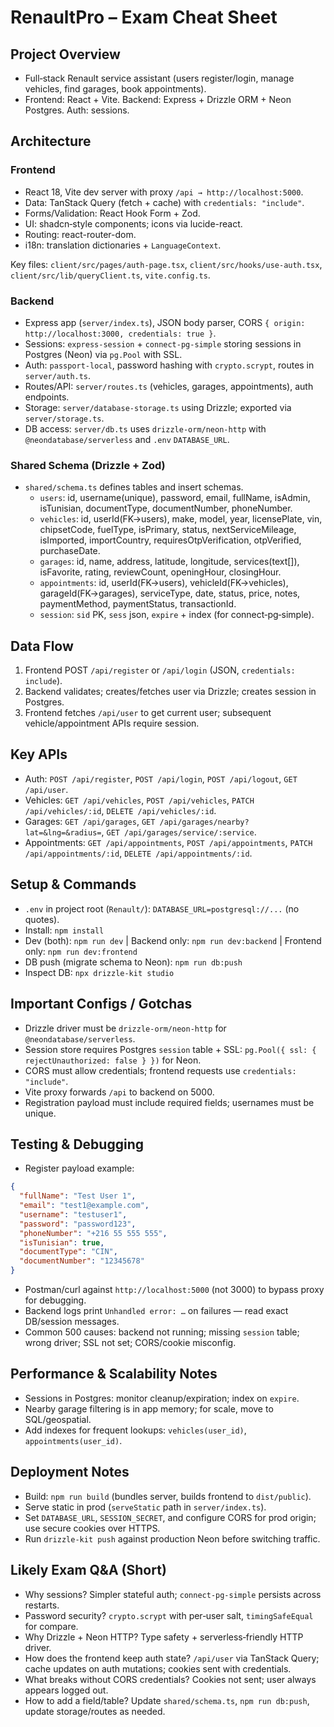 # RenaultPro – Exam Cheat Sheet

## Project Overview
- Full‑stack Renault service assistant (users register/login, manage vehicles, find garages, book appointments).
- Frontend: React + Vite. Backend: Express + Drizzle ORM + Neon Postgres. Auth: sessions.

## Architecture
### Frontend
- React 18, Vite dev server with proxy `/api → http://localhost:5000`.
- Data: TanStack Query (fetch + cache) with `credentials: "include"`.
- Forms/Validation: React Hook Form + Zod.
- UI: shadcn‑style components; icons via lucide-react.
- Routing: react-router-dom.
- i18n: translation dictionaries + `LanguageContext`.

Key files: `client/src/pages/auth-page.tsx`, `client/src/hooks/use-auth.tsx`, `client/src/lib/queryClient.ts`, `vite.config.ts`.

### Backend
- Express app (`server/index.ts`), JSON body parser, CORS `{ origin: http://localhost:3000, credentials: true }`.
- Sessions: `express-session` + `connect-pg-simple` storing sessions in Postgres (Neon) via `pg.Pool` with SSL.
- Auth: `passport-local`, password hashing with `crypto.scrypt`, routes in `server/auth.ts`.
- Routes/API: `server/routes.ts` (vehicles, garages, appointments), auth endpoints.
- Storage: `server/database-storage.ts` using Drizzle; exported via `server/storage.ts`.
- DB access: `server/db.ts` uses `drizzle-orm/neon-http` with `@neondatabase/serverless` and `.env` `DATABASE_URL`.

### Shared Schema (Drizzle + Zod)
- `shared/schema.ts` defines tables and insert schemas.
  - `users`: id, username(unique), password, email, fullName, isAdmin, isTunisian, documentType, documentNumber, phoneNumber.
  - `vehicles`: id, userId(FK→users), make, model, year, licensePlate, vin, chipsetCode, fuelType, isPrimary, status, nextServiceMileage, isImported, importCountry, requiresOtpVerification, otpVerified, purchaseDate.
  - `garages`: id, name, address, latitude, longitude, services(text[]), isFavorite, rating, reviewCount, openingHour, closingHour.
  - `appointments`: id, userId(FK→users), vehicleId(FK→vehicles), garageId(FK→garages), serviceType, date, status, price, notes, paymentMethod, paymentStatus, transactionId.
  - `session`: `sid` PK, `sess` json, `expire` + index (for connect‑pg‑simple).

## Data Flow
1) Frontend POST `/api/register` or `/api/login` (JSON, `credentials: include`).
2) Backend validates; creates/fetches user via Drizzle; creates session in Postgres.
3) Frontend fetches `/api/user` to get current user; subsequent vehicle/appointment APIs require session.

## Key APIs
- Auth: `POST /api/register`, `POST /api/login`, `POST /api/logout`, `GET /api/user`.
- Vehicles: `GET /api/vehicles`, `POST /api/vehicles`, `PATCH /api/vehicles/:id`, `DELETE /api/vehicles/:id`.
- Garages: `GET /api/garages`, `GET /api/garages/nearby?lat=&lng=&radius=`, `GET /api/garages/service/:service`.
- Appointments: `GET /api/appointments`, `POST /api/appointments`, `PATCH /api/appointments/:id`, `DELETE /api/appointments/:id`.

## Setup & Commands
- `.env` in project root (`Renault/`): `DATABASE_URL=postgresql://...` (no quotes).
- Install: `npm install`
- Dev (both): `npm run dev`  | Backend only: `npm run dev:backend` | Frontend only: `npm run dev:frontend`
- DB push (migrate schema to Neon): `npm run db:push`
- Inspect DB: `npx drizzle-kit studio`

## Important Configs / Gotchas
- Drizzle driver must be `drizzle-orm/neon-http` for `@neondatabase/serverless`.
- Session store requires Postgres `session` table + SSL: `pg.Pool({ ssl: { rejectUnauthorized: false } })` for Neon.
- CORS must allow credentials; frontend requests use `credentials: "include"`.
- Vite proxy forwards `/api` to backend on 5000.
- Registration payload must include required fields; usernames must be unique.

## Testing & Debugging
- Register payload example:
```json
{
  "fullName": "Test User 1",
  "email": "test1@example.com",
  "username": "testuser1",
  "password": "password123",
  "phoneNumber": "+216 55 555 555",
  "isTunisian": true,
  "documentType": "CIN",
  "documentNumber": "12345678"
}
```
- Postman/curl against `http://localhost:5000` (not 3000) to bypass proxy for debugging.
- Backend logs print `Unhandled error: …` on failures — read exact DB/session messages.
- Common 500 causes: backend not running; missing `session` table; wrong driver; SSL not set; CORS/cookie misconfig.

## Performance & Scalability Notes
- Sessions in Postgres: monitor cleanup/expiration; index on `expire`.
- Nearby garage filtering is in app memory; for scale, move to SQL/geospatial.
- Add indexes for frequent lookups: `vehicles(user_id)`, `appointments(user_id)`.

## Deployment Notes
- Build: `npm run build` (bundles server, builds frontend to `dist/public`).
- Serve static in prod (`serveStatic` path in `server/index.ts`).
- Set `DATABASE_URL`, `SESSION_SECRET`, and configure CORS for prod origin; use secure cookies over HTTPS.
- Run `drizzle-kit push` against production Neon before switching traffic.

## Likely Exam Q&A (Short)
- Why sessions? Simpler stateful auth; `connect-pg-simple` persists across restarts.
- Password security? `crypto.scrypt` with per‑user salt, `timingSafeEqual` for compare.
- Why Drizzle + Neon HTTP? Type safety + serverless‑friendly HTTP driver.
- How does the frontend keep auth state? `/api/user` via TanStack Query; cache updates on auth mutations; cookies sent with credentials.
- What breaks without CORS credentials? Cookies not sent; user always appears logged out.
- How to add a field/table? Update `shared/schema.ts`, `npm run db:push`, update storage/routes as needed.


